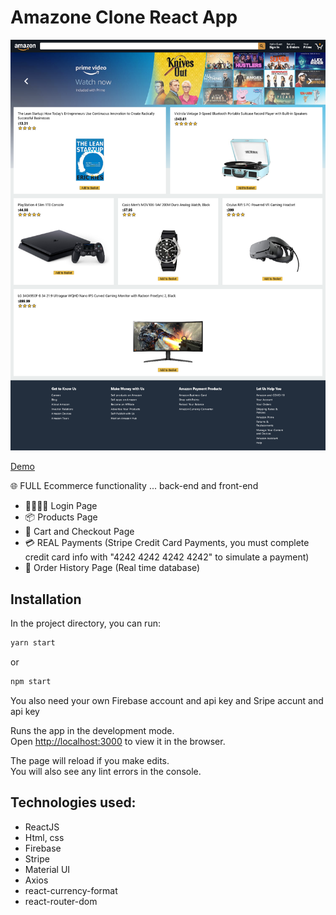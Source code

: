 # Amazone Clone React App

![Amazon Clone](/amazon-clone.png)

[Demo](https://challenge-98fe5.web.app/)

🌐 FULL Ecommerce functionality ... back-end and front-end

* 👨‍👩‍👧‍👦 Login Page
​
* 📦 Products Page
​
* 🛒 Cart and Checkout Page
​
* 💳 REAL Payments (Stripe Credit Card Payments, you must complete credit card info with "4242 4242 4242 4242" to simulate a payment)
​
* 📝 Order History Page (Real time database)

## Installation

In the project directory, you can run: 

```bash
yarn start
```
 or

```bash
npm start
```
You also need your own Firebase account and api key and Sripe accunt and api key<br />

Runs the app in the development mode. <br />
Open [http://localhost:3000](http://localhost:3000) to view it in the browser.

The page will reload if you make edits.<br />
You will also see any lint errors in the console.



## Technologies used:

* ReactJS
* Html, css
* Firebase
* Stripe
* Material UI 
* Axios
* react-currency-format
* react-router-dom




